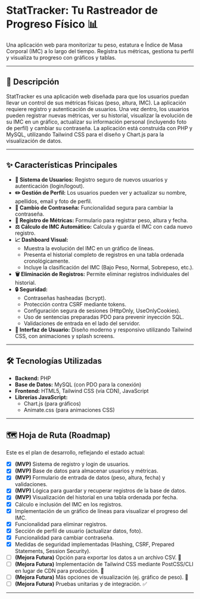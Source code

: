 # StatTracker: Tu Rastreador de Progreso Físico 📊

Una aplicación web para monitorizar tu peso, estatura e Índice de Masa Corporal (IMC) a lo largo del tiempo. Registra tus métricas, gestiona tu perfil y visualiza tu progreso con gráficos y tablas.

---

## 📝 Descripción

StatTracker es una aplicación web diseñada para que los usuarios puedan llevar un control de sus métricas físicas (peso, altura, IMC). La aplicación requiere registro y autenticación de usuarios. Una vez dentro, los usuarios pueden registrar nuevas métricas, ver su historial, visualizar la evolución de su IMC en un gráfico, actualizar su información personal (incluyendo foto de perfil) y cambiar su contraseña. La aplicación está construida con PHP y MySQL, utilizando Tailwind CSS para el diseño y Chart.js para la visualización de datos.

---

## ✨ Características Principales

* **👤 Sistema de Usuarios:** Registro seguro de nuevos usuarios y autenticación (login/logout).
* **✏️ Gestión de Perfil:** Los usuarios pueden ver y actualizar su nombre, apellidos, email y foto de perfil.
* **🔑 Cambio de Contraseña:** Funcionalidad segura para cambiar la contraseña.
* **📏 Registro de Métricas:** Formulario para registrar peso, altura y fecha.
* **⚖️ Cálculo de IMC Automático:** Calcula y guarda el IMC con cada nuevo registro.
* **📈 Dashboard Visual:**
    * Muestra la evolución del IMC en un gráfico de líneas.
    * Presenta el historial completo de registros en una tabla ordenada cronológicamente.
    * Incluye la clasificación del IMC (Bajo Peso, Normal, Sobrepeso, etc.).
* **🗑️ Eliminación de Registros:** Permite eliminar registros individuales del historial.
* **🔒 Seguridad:**
    * Contraseñas hasheadas (bcrypt).
    * Protección contra CSRF mediante tokens.
    * Configuración segura de sesiones (HttpOnly, UseOnlyCookies).
    * Uso de sentencias preparadas PDO para prevenir inyección SQL.
    * Validaciones de entrada en el lado del servidor.
* **🎨 Interfaz de Usuario:** Diseño moderno y responsivo utilizando Tailwind CSS, con animaciones y splash screens.

---

## 🛠️ Tecnologías Utilizadas

* **Backend:** PHP
* **Base de Datos:** MySQL (con PDO para la conexión)
* **Frontend:** HTML5, Tailwind CSS (vía CDN), JavaScript
* **Librerías JavaScript:**
    * Chart.js (para gráficos)
    * Animate.css (para animaciones CSS)

---

## 🗺️ Hoja de Ruta (Roadmap)

Este es el plan de desarrollo, reflejando el estado actual:

* [x] **(MVP)** Sistema de registro y login de usuarios.
* [x] **(MVP)** Base de datos para almacenar usuarios y métricas.
* [x] **(MVP)** Formulario de entrada de datos (peso, altura, fecha) y validaciones.
* [x] **(MVP)** Lógica para guardar y recuperar registros de la base de datos.
* [x] **(MVP)** Visualización del historial en una tabla ordenada por fecha.
* [x] Cálculo e inclusión del IMC en los registros.
* [x] Implementación de un gráfico de líneas para visualizar el progreso del IMC.
* [x] Funcionalidad para eliminar registros.
* [x] Sección de perfil de usuario (actualizar datos, foto).
* [x] Funcionalidad para cambiar contraseña.
* [x] Medidas de seguridad implementadas (Hashing, CSRF, Prepared Statements, Session Security).
* [ ] **(Mejora Futura)** Opción para exportar los datos a un archivo CSV. 📄
* [ ] **(Mejora Futura)** Implementación de Tailwind CSS mediante PostCSS/CLI en lugar de CDN para producción. 🚀
* [ ] **(Mejora Futura)** Más opciones de visualización (ej. gráfico de peso). 🧐
* [ ] **(Mejora Futura)** Pruebas unitarias y de integración. ✅

---
